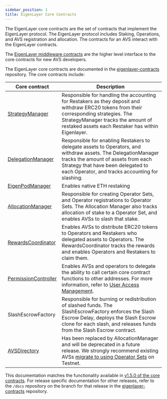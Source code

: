 ```yaml
---
sidebar_position: 1
title: EigenLayer Core Contracts
---
```


The EigenLayer core contracts are the set of contracts that implement the EigenLayer protocol. The EigenLayer protocol includes
Staking, Operations, and AVS registration and allocation. The contracts for an AVS interact with the EigenLayer contracts. 

The [EigenLayer middleware contracts](middleware-contracts.md) are the higher level interface to the core contracts for new AVS developers. 

The EigenLayer core contracts are documented in the [eigenlayer-contracts](https://github.com/Layr-Labs/eigenlayer-contracts) repository. The core contracts include: 

| Core contract                                                                                                            | Description                                                                                                                                                                                                                                  | 
|--------------------------------------------------------------------------------------------------------------------------|----------------------------------------------------------------------------------------------------------------------------------------------------------------------------------------------------------------------------------------------|
| [StrategyManager](https://github.com/Layr-Labs/eigenlayer-contracts/tree/testnet-sepolia/docs#strategymanager)           | Responsible for handling the accounting for Restakers as they deposit and withdraw ERC20 tokens from their corresponding strategies. The StrategyManager tracks the amount of restaked assets each Restaker has within Eigenlayer.           |
| [DelegationManager](https://github.com/Layr-Labs/eigenlayer-contracts/tree/testnet-sepolia/docs#delegationmanager)       | Responsible for enabling Restakers to delegate assets to Operators, and withdraw assets. The DelegationManager tracks the amount of assets from each Strategy that have been delegated to each Operator, and tracks accounting for slashing. | 
| [EigenPodManager](https://github.com/Layr-Labs/eigenlayer-contracts/tree/testnet-sepolia/docs#eigenpodmanager)           | Enables native ETH restaking                                                                                                                                                                                                                 | 
| [AllocationManager](https://github.com/Layr-Labs/eigenlayer-contracts/tree/testnet-sepolia/docs#allocationmanager)       | Responsible for creating Operator Sets, and Operator registrations to Operator Sets. The Allocation Manager also tracks allocation of stake to a Operator Set, and enables AVSs to slash that stake.                                         
| [RewardsCoordinator](https://github.com/Layr-Labs/eigenlayer-contracts/tree/testnet-sepolia/docs#allocationmanager)      | Enables AVSs to distribute ERC20 tokens to Operators and Restakers who delegated assets to Operators. The RewardsCoordinator tracks the rewards and enables Operators and Restakers to claim them.                                           
| [PermissionController](https://github.com/Layr-Labs/eigenlayer-contracts/tree/testnet-sepolia/docs#permissioncontroller) | Enables AVSs and operators to delegate the ability to call certain core contract functions to other addresses. For more information, refer to [User Access Management](../../../eigenlayer/concepts/uam/user-access-management.md).          |
| SlashEscrowFactory     | Responsible for burning or redistribution of slashed funds. The SlashEscrowFactory enforces the Slash Escrow Delay, deploys the Slash Escrow clone for each slash, and releases funds from the Slash Escrow contract.                              
| [AVSDirectory](https://github.com/Layr-Labs/eigenlayer-contracts/tree/testnet-sepolia/docs#avsdirectory)                 | Has been replaced by AllocationManager and will be deprecated in a future release. We strongly recommend existing AVSs [migrate to using Operator Sets](../../HowTo/build/slashing/migrate-to-operatorsets.md) on Testnet.                   | 

This documentation matches the functionality available in [v1.5.0 of the core contracts](../../../eigenlayer/releases.md). For release specific
documentation for other releases, refer to the `/docs` repository on the branch for that release in the [eigenlayer-contracts](https://github.com/Layr-Labs/eigenlayer-contracts) repository.